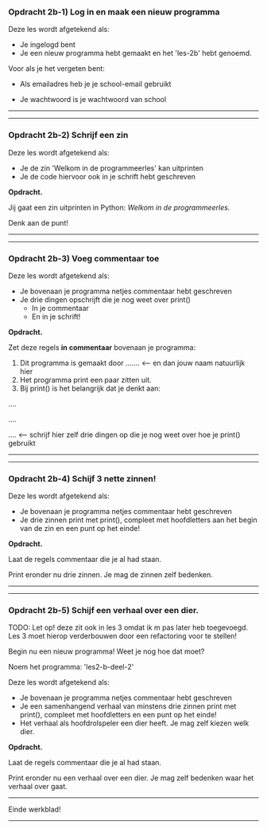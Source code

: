 

### Opdracht 2b-1) Log in en maak een nieuw programma

Deze les wordt afgetekend als:

- Je ingelogd bent 
- Je een nieuw programma hebt gemaakt en het 'les-2b' hebt genoemd.



Voor als je het vergeten bent:

- Als emailadres heb je je school-email gebruikt

- Je wachtwoord is je wachtwoord van school

  

  

------



------



### Opdracht 2b-2) Schrijf een zin

Deze les wordt afgetekend als:

- Je de zin 'Welkom in de programmeerles' kan uitprinten
- Je de code hiervoor ook in je schrift hebt geschreven



**Opdracht.** 

Jij gaat een zin uitprinten in Python: *Welkom in de programmeerles.* 

Denk aan de punt!

------

<div style="page-break-after: always;"></div>

------


### Opdracht 2b-3) Voeg commentaar toe

Deze les wordt afgetekend als:

- Je bovenaan je programma netjes commentaar hebt geschreven
- Je drie dingen opschrijft die je nog weet over print()
  - In je commentaar
  - En in je schrift!



**Opdracht.** 

Zet deze regels **in commentaar** bovenaan je programma:

1. Dit programma is gemaakt door ……. <—— en dan jouw naam natuurlijk hier
2. Het programma print een paar zitten uit.
3. Bij print() is het belangrijk dat je denkt aan:

....

....

.... <—— schrijf hier zelf drie dingen op die je nog weet over hoe je print() gebruikt

------



------





### Opdracht 2b-4) Schijf 3 nette zinnen!

Deze les wordt afgetekend als:

- Je bovenaan je programma netjes commentaar hebt geschreven
- Je drie zinnen print met print(), compleet met hoofdletters aan het begin van de zin en een punt op het einde! 



**Opdracht.** 

Laat de regels commentaar die je al had staan. 

Print eronder nu drie zinnen. Je mag de zinnen zelf bedenken.



------


<div style="page-break-after: always;"></div>

------





### Opdracht 2b-5) Schijf een verhaal over een dier.

TODO: Let op! deze zit ook in les 3 omdat ik m pas later heb toegevoegd. Les 3 moet hierop verderbouwen door een refactoring voor te stellen!



Begin nu een nieuw programma! Weet je nog hoe dat moet? 

Noem het programma: 'les2-b-deel-2'

Deze les wordt afgetekend als:

- Je bovenaan je programma netjes commentaar hebt geschreven
- Je een samenhangend verhaal van minstens drie zinnen print met print(), compleet met hoofdletters en een punt op het einde! 
- Het verhaal als hoofdrolspeler een dier heeft. Je mag zelf kiezen welk dier.


**Opdracht.** 

Laat de regels commentaar die je al had staan. 

Print eronder nu een verhaal over een dier. Je mag zelf bedenken waar het verhaal over gaat.


------

Einde werkblad!

------

